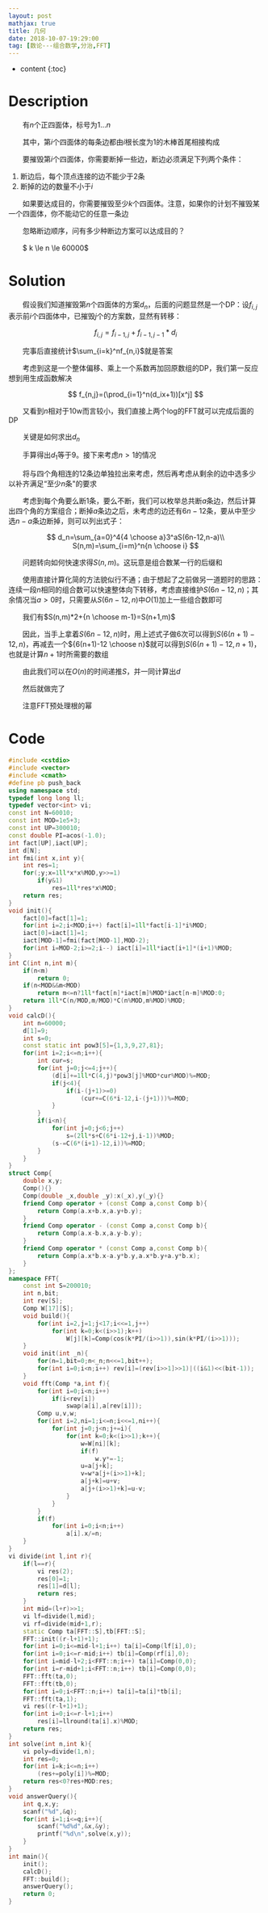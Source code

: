 ```yaml
---
layout: post
mathjax: true
title: 几何
date: 2018-10-07-19:29:00
tag: [数论---组合数学,分治,FFT]
---
```

* content
{:toc}
# Description

　　有$n$个正四面体，标号为$1...n$

　　其中，第$i$个四面体的每条边都由$i$根长度为1的木棒首尾相接构成

　　要摧毁第$i$个四面体，你需要断掉一些边，断边必须满足下列两个条件：

1. 断边后，每个顶点连接的边不能少于2条
2. 断掉的边的数量不小于$i$

　　如果要达成目的，你需要摧毁至少$k$个四面体。注意，如果你的计划不摧毁某一个四面体，你不能动它的任意一条边

　　忽略断边顺序，问有多少种断边方案可以达成目的？

　　$ k \le n \le 60000$



# Solution

　　假设我们知道摧毁第$n$个四面体的方案$d_n$，后面的问题显然是一个DP：设$f_{i,j}$表示前$i$个四面体中，已摧毁$j$个的方案数，显然有转移：

$$
f_{i,j}=f_{i-1,j}+f_{i-1,j-1}*d_i
$$

　　完事后直接统计$\sum_{i=k}^nf_{n,i}$就是答案

　　考虑到这是一个整体偏移、乘上一个系数再加回原数组的DP，我们第一反应想到用生成函数解决

$$
f_{n,j}=(\prod_{i=1}^n(d_ix+1))[x^j]
$$

　　又看到$n$相对于10w而言较小，我们直接上两个log的FFT就可以完成后面的DP

　　关键是如何求出$d_n$

　　手算得出$d_1$等于9。接下来考虑$n>1$的情况

　　将与四个角相连的12条边单独拉出来考虑，然后再考虑从剩余的边中选多少以补齐满足“至少$n$条"的要求

　　考虑到每个角要么断1条，要么不断，我们可以枚举总共断$a$条边，然后计算出四个角的方案组合；断掉$a$条边之后，未考虑的边还有$6n-12$条，要从中至少选$n-a$条边断掉，则可以列出式子：

$$
d_n=\sum_{a=0}^4{4 \choose a}3^aS(6n-12,n-a)\\
S(n,m)=\sum_{i=m}^n{n \choose i}
$$

　　问题转向如何快速求得$S(n,m)$。这玩意是组合数某一行的后缀和

　　使用直接计算化简的方法貌似行不通；由于想起了之前做另一道题时的思路：连续一段$n$相同的组合数可以快速整体向下转移，考虑直接维护$S(6n-12,n)$；其余情况当$a>0$时，只需要从$S(6n-12,n)$中$O(1)$加上一些组合数即可

　　我们有$S(n,m)*2+{n \choose m-1}=S(n+1,m)$

　　因此，当手上拿着$S(6n-12,n)$时，用上述式子做6次可以得到$S(6(n+1)-12,n)$，再减去一个${6(n+1)-12 \choose n}$就可以得到$S(6(n+1)-12,n+1)$，也就是计算$n+1$时所需要的数组

　　由此我们可以在$O(n)$的时间递推$S$，并一同计算出$d$

　　然后就做完了

　　注意FFT预处理根的幂



# Code

```c++
#include <cstdio>
#include <vector>
#include <cmath>
#define pb push_back
using namespace std;
typedef long long ll;
typedef vector<int> vi;
const int N=60010;
const int MOD=1e5+3;
const int UP=300010;
const double PI=acos(-1.0);
int fact[UP],iact[UP];
int d[N];
int fmi(int x,int y){
    int res=1;
    for(;y;x=1ll*x*x%MOD,y>>=1)
        if(y&1)
            res=1ll*res*x%MOD;
    return res;
}
void init(){
    fact[0]=fact[1]=1;
    for(int i=2;i<MOD;i++) fact[i]=1ll*fact[i-1]*i%MOD;
    iact[0]=iact[1]=1;
    iact[MOD-1]=fmi(fact[MOD-1],MOD-2);
    for(int i=MOD-2;i>=2;i--) iact[i]=1ll*iact[i+1]*(i+1)%MOD;
}
int C(int n,int m){
    if(n<m)
        return 0;
    if(n<MOD&&m<MOD)
        return m<=n?1ll*fact[n]*iact[m]%MOD*iact[n-m]%MOD:0;
    return 1ll*C(n/MOD,m/MOD)*C(n%MOD,m%MOD)%MOD;
}
void calcD(){
    int n=60000;
    d[1]=9;
    int s=0;
    const static int pow3[5]={1,3,9,27,81};
    for(int i=2;i<=n;i++){
        int cur=s;
        for(int j=0;j<=4;j++){
            (d[i]+=1ll*C(4,j)*pow3[j]%MOD*cur%MOD)%=MOD;
            if(j<4){
                if(i-(j+1)>=0)
                    (cur+=C(6*i-12,i-(j+1)))%=MOD;
            }
        }
        if(i<n){
            for(int j=0;j<6;j++)
                s=(2ll*s+C(6*i-12+j,i-1))%MOD;
            (s-=C(6*(i+1)-12,i))%=MOD;
        }
    }
}
struct Comp{
    double x,y;
    Comp(){}
    Comp(double _x,double _y):x(_x),y(_y){}
    friend Comp operator + (const Comp a,const Comp b){
        return Comp(a.x+b.x,a.y+b.y);
    }
    friend Comp operator - (const Comp a,const Comp b){
        return Comp(a.x-b.x,a.y-b.y);
    }
    friend Comp operator * (const Comp a,const Comp b){
        return Comp(a.x*b.x-a.y*b.y,a.x*b.y+a.y*b.x);
    }
};
namespace FFT{
    const int S=200010;
    int n,bit;
    int rev[S];
    Comp W[17][S];
    void build(){
        for(int i=2,j=1;j<17;i<<=1,j++)
            for(int k=0;k<(i>>1);k++)
                W[j][k]=Comp(cos(k*PI/(i>>1)),sin(k*PI/(i>>1)));
    }
    void init(int _n){
        for(n=1,bit=0;n<_n;n<<=1,bit++);
        for(int i=0;i<n;i++) rev[i]=(rev[i>>1]>>1)|((i&1)<<(bit-1));
    }
    void fft(Comp *a,int f){
        for(int i=0;i<n;i++)
            if(i<rev[i])
                swap(a[i],a[rev[i]]);
        Comp u,v,w;
        for(int i=2,ni=1;i<=n;i<<=1,ni++){
            for(int j=0;j<n;j+=i){
                for(int k=0;k<(i>>1);k++){
                    w=W[ni][k];
                    if(f)
                        w.y*=-1;
                    u=a[j+k];
                    v=w*a[j+(i>>1)+k];
                    a[j+k]=u+v;
                    a[j+(i>>1)+k]=u-v;
                }
            }
        }
        if(f)
            for(int i=0;i<n;i++) 
                a[i].x/=n;
    }
}
vi divide(int l,int r){
    if(l==r){
        vi res(2);
        res[0]=1;
        res[1]=d[l];
        return res;
    }
    int mid=(l+r)>>1;
    vi lf=divide(l,mid);
    vi rf=divide(mid+1,r);
    static Comp ta[FFT::S],tb[FFT::S];
    FFT::init((r-l+1)+1);
    for(int i=0;i<=mid-l+1;i++) ta[i]=Comp(lf[i],0);
    for(int i=0;i<=r-mid;i++) tb[i]=Comp(rf[i],0);
    for(int i=mid-l+2;i<FFT::n;i++) ta[i]=Comp(0,0);
    for(int i=r-mid+1;i<FFT::n;i++) tb[i]=Comp(0,0);
    FFT::fft(ta,0);
    FFT::fft(tb,0);
    for(int i=0;i<FFT::n;i++) ta[i]=ta[i]*tb[i];
    FFT::fft(ta,1);
    vi res((r-l+1)+1);
    for(int i=0;i<=r-l+1;i++)
        res[i]=llround(ta[i].x)%MOD;
    return res;
}
int solve(int n,int k){
    vi poly=divide(1,n);
    int res=0;
    for(int i=k;i<=n;i++)
        (res+=poly[i])%=MOD;
    return res<0?res+MOD:res;
}
void answerQuery(){
    int q,x,y;
    scanf("%d",&q);
    for(int i=1;i<=q;i++){
        scanf("%d%d",&x,&y);
        printf("%d\n",solve(x,y));
    }
}
int main(){
    init();
    calcD();
    FFT::build();
    answerQuery();
    return 0;
}
```

